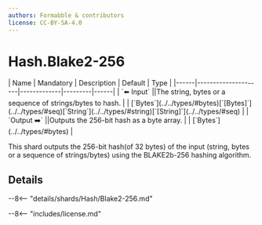 ```yaml
---
authors: Formabble & contributors
license: CC-BY-SA-4.0
---
```



# Hash.Blake2-256

<div class="sh-parameters" markdown="1">
| Name | Mandatory | Description | Default | Type |
|------|---------------------|-------------|---------|------|
| `⬅️ Input` ||The string, bytes or a sequence of strings/bytes to hash. | | [`Bytes`](../../types/#bytes)[`[Bytes]`](../../types/#seq)[`String`](../../types/#string)[`[String]`](../../types/#seq) |
| `Output ➡️` ||Outputs the 256-bit hash as a byte array. | | [`Bytes`](../../types/#bytes) |

</div>

This shard outputs the 256-bit hash(of 32 bytes) of the input (string, bytes or a sequence of strings/bytes) using the BLAKE2b-256 hashing algorithm.

## Details

--8<-- "details/shards/Hash/Blake2-256.md"


--8<-- "includes/license.md"

